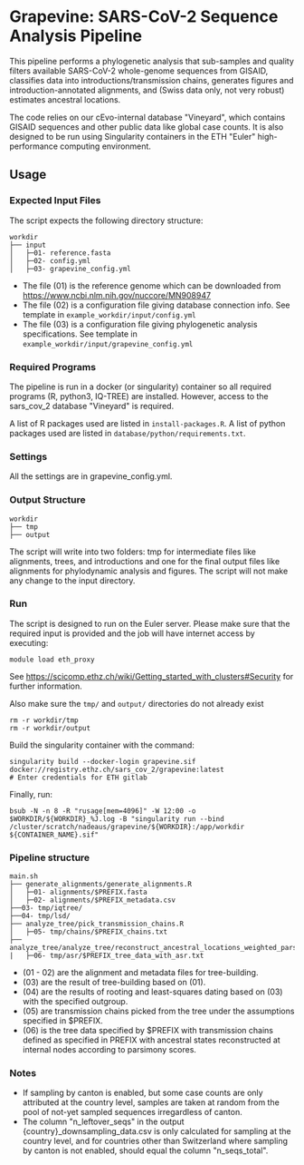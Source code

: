 # Grapevine: SARS-CoV-2 Sequence Analysis Pipeline

This pipeline performs a phylogenetic analysis that sub-samples and quality filters available SARS-CoV-2 whole-genome sequences from GISAID, classifies data into introductions/transmission chains, generates figures and introduction-annotated alignments, and (Swiss data only, not very robust) estimates ancestral locations.

The code relies on our cEvo-internal database "Vineyard", which contains GISAID sequences and other public data like global case counts. It is also designed to be run using Singularity containers in the ETH "Euler" high-performance computing environment.

## Usage

### Expected Input Files

The script expects the following directory structure:

```
workdir
├── input
│   ├─01- reference.fasta
│   ├─02- config.yml
│   ├─03- grapevine_config.yml
```

- The file (01) is the reference genome which can be downloaded from https://www.ncbi.nlm.nih.gov/nuccore/MN908947
- The file (02) is a configuration file giving database connection info. See template in `example_workdir/input/config.yml`
- The file (03) is a configuration file giving phylogenetic analysis specifications. See template in `example_workdir/input/grapevine_config.yml`


### Required Programs

The pipeline is run in a docker (or singularity) container so all required programs (R, python3, IQ-TREE) are installed. However, access to the sars_cov_2 database "Vineyard" is required.

A list of R packages used are listed in `install-packages.R`.
A list of python packages used are listed in `database/python/requirements.txt`.


### Settings

All the settings are in grapevine_config.yml.


### Output Structure

```
workdir
├── tmp
├── output
```

The script will write into two folders: tmp for intermediate files like alignments, trees, and introductions and one for the final output files like alignments for phylodynamic analysis and figures. The script will not make any change to the input directory.


### Run

The script is designed to run on the Euler server. Please make sure that the required input is provided and the job will have internet access by executing:

```
module load eth_proxy
```

See https://scicomp.ethz.ch/wiki/Getting_started_with_clusters#Security for further information.

Also make sure the `tmp/` and `output/` directories do not already exist

```
rm -r workdir/tmp
rm -r workdir/output
```

Build the singularity container with the command:

```
singularity build --docker-login grapevine.sif docker://registry.ethz.ch/sars_cov_2/grapevine:latest
# Enter credentials for ETH gitlab
```

Finally, run:

```
bsub -N -n 8 -R "rusage[mem=4096]" -W 12:00 -o $WORKDIR/${WORKDIR}_%J.log -B "singularity run --bind /cluster/scratch/nadeaus/grapevine/${WORKDIR}:/app/workdir ${CONTAINER_NAME}.sif"
```

### Pipeline structure
```
main.sh
├── generate_alignments/generate_alignments.R
│   ├─01- alignments/$PREFIX.fasta
│   ├─02- alignments/$PREFIX_metadata.csv
├──03- tmp/iqtree/
├──04- tmp/lsd/
├── analyze_tree/pick_transmission_chains.R 
│   ├─05- tmp/chains/$PREFIX_chains.txt
├── analyze_tree/analyze_tree/reconstruct_ancestral_locations_weighted_parsimony.R
|   ├─06- tmp/asr/$PREFIX_tree_data_with_asr.txt
```

- (01 - 02) are the alignment and metadata files for tree-building.
- (03) are the result of tree-building based on (01).
- (04) are the results of rooting and least-squares dating based on (03) with the specified outgroup.
- (05) are transmission chains picked from the tree under the assumptions specified in $PREFIX.
- (06) is the tree data specified by $PREFIX with transmission chains defined as specified in PREFIX with ancestral states reconstructed at internal nodes according to parsimony scores.

### Notes

- If sampling by canton is enabled, but some case counts are only attributed at the country level, samples are taken at random from the pool of not-yet sampled sequences irregardless of canton.
- The column "n_leftover_seqs" in the output {country}\_downsampling\_data.csv is only calculated for sampling at the country level, and for countries other than Switzerland where sampling by canton is not enabled, should equal the column "n_seqs_total". 
